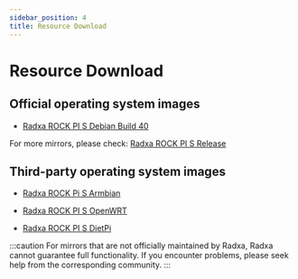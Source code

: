 ```yaml
---
sidebar_position: 4
title: Resource Download
---
```


# Resource Download

## Official operating system images

- [Radxa ROCK PI S Debian Build 40](https://github.com/radxa-build/rock-pi-s/releases/download/b40/rock-pi-s_debian_bookworm_cli_b40.img.xz)

For more mirrors, please check: [Radxa ROCK PI S Release](https://github.com/radxa-build/rock-pi-s/releases)

## Third-party operating system images

- [Radxa ROCK Pi S Armbian](https://www.armbian.com/rockpi-s/)

- [Radxa ROCK PI S OpenWRT](https://openwrt.org/toh/hwdata/radxa/radxa_rock_pi_s)

- [Radxa ROCK PI S DietPi](https://dietpi.com/downloads/images/DietPi_ROCKPiS-ARMv8-Bookworm.img.xz)

:::caution
For mirrors that are not officially maintained by Radxa, Radxa cannot guarantee full functionality. If you encounter problems, please seek help from the corresponding community.
:::
